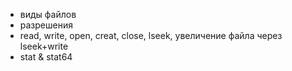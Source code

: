 - виды файлов
- разрешения
- read, write, open, creat, close, lseek, увеличение файла через lseek+write
- stat & stat64